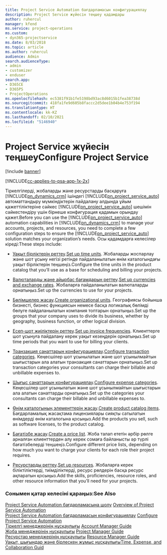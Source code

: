 ```yaml
---
title: Project Service Automation бағдарламасын конфигурациялау
description: Project Service жүйесін теңшеу қадамдары
author: ruhercul
manager: kfend
ms.service: project-operations
ms.custom:
- dyn365-projectservice
ms.date: 8/03/2018
ms.topic: article
ms.author: ruhercul
audience: Admin
search.audienceType:
- admin
- customizer
- enduser
search.app:
- D365CE
- D365PS
- ProjectOperations
ms.openlocfilehash: ec5381f91b1fe5198bd93ac8d6015b1fea38738d
ms.sourcegitcommit: 418fa1fe9d605b8faccc2d5dee1b04b4e753f194
ms.translationtype: HT
ms.contentlocale: kk-KZ
ms.lasthandoff: 02/10/2021
ms.locfileid: "5146940"
---
```

# <a name="configure-project-service"></a><span data-ttu-id="9920e-103">Project Service жүйесін теңшеу</span><span class="sxs-lookup"><span data-stu-id="9920e-103">Configure Project Service</span></span>

[!include [banner](../includes/psa-now-project-operations.md)]

[!INCLUDE[cc-applies-to-psa-app-1x-2x](../includes/cc-applies-to-psa-app-1x-2x.md)]

<span data-ttu-id="9920e-104">Тіркелгілерді, жобаларды және ресурстарды басқаруға [!INCLUDE[pn_dynamics_crm](../includes/pn-dynamics-crm.md)] ішіндегі [!INCLUDE[pn_project_service_auto](../includes/pn-project-service-auto.md)] автоматтандыру мүмкіндіктерін пайдалану алдында ұйым қажеттіліктеріне сәйкес [!INCLUDE[pn_project_service_auto](../includes/pn-project-service-auto.md)] шешімін сәйкестендіру үшін бірнеше конфигурация қадамын орындау қажет.</span><span class="sxs-lookup"><span data-stu-id="9920e-104">Before you can use the [!INCLUDE[pn_project_service_auto](../includes/pn-project-service-auto.md)] automation capabilities in [!INCLUDE[pn_dynamics_crm](../includes/pn-dynamics-crm.md)] to manage your accounts, projects, and resources, you need to complete a few configuration steps to ensure the [!INCLUDE[pn_project_service_auto](../includes/pn-project-service-auto.md)] solution matches your organization’s needs.</span></span> <span data-ttu-id="9920e-105">Осы қадамдарға келесілер кіреді:</span><span class="sxs-lookup"><span data-stu-id="9920e-105">These steps include:</span></span>  
  
-   <span data-ttu-id="9920e-106">[Уақыт бірліктерін реттеу](../psa/set-up-time-units.md).</span><span class="sxs-lookup"><span data-stu-id="9920e-106">[Set up time units](../psa/set-up-time-units.md).</span></span> <span data-ttu-id="9920e-107">Жобаларды жоспарлау және шот ұсыну негізі ретінде пайдаланылатын өнім каталогындағы уақыт бірліктерін теңшеңіз.</span><span class="sxs-lookup"><span data-stu-id="9920e-107">Configure the time units in the product catalog that you’ll use as a base for scheduling and billing your projects.</span></span>  
  
-   <span data-ttu-id="9920e-108">[Валюталарды және айырбас бағамдарын реттеу](../psa/set-up-currencies-exchange-rates.md).</span><span class="sxs-lookup"><span data-stu-id="9920e-108">[Set up currencies and exchange rates](../psa/set-up-currencies-exchange-rates.md).</span></span> <span data-ttu-id="9920e-109">Жобаларға пайдаланылатын валюталарды орнатыңыз.</span><span class="sxs-lookup"><span data-stu-id="9920e-109">Set up the currencies to use for your projects.</span></span>  
  
-   <span data-ttu-id="9920e-110">[Бөлімшелер жасау](../psa/create-organizational-units.md).</span><span class="sxs-lookup"><span data-stu-id="9920e-110">[Create organizational units](../psa/create-organizational-units.md).</span></span> <span data-ttu-id="9920e-111">Географиясы бойынша бизнесті, бизнес функциясын немесе басқа логикалық бөлімді бөлуге пайдаланылатын компания топтарын орнатыңыз.</span><span class="sxs-lookup"><span data-stu-id="9920e-111">Set up the groups that your company uses to divide its business, whether by geography, business function, or other logical division.</span></span>  
  
-   <span data-ttu-id="9920e-112">[Есеп-шот жиіліктерін реттеу](../psa/set-up-invoice-frequencies.md).</span><span class="sxs-lookup"><span data-stu-id="9920e-112">[Set up invoice frequencies](../psa/set-up-invoice-frequencies.md).</span></span> <span data-ttu-id="9920e-113">Клиенттерге шот ұсынуға пайдалану керек уақыт кезеңдерін орнатыңыз.</span><span class="sxs-lookup"><span data-stu-id="9920e-113">Set up time periods that you want to use for billing your clients.</span></span>  
  
-   <span data-ttu-id="9920e-114">[Транзакция санаттарын конфигурациялау](../psa/configure-transaction-categories.md).</span><span class="sxs-lookup"><span data-stu-id="9920e-114">[Configure transaction categories](../psa/configure-transaction-categories.md).</span></span> <span data-ttu-id="9920e-115">Кеңесшілер шот ұсынылатын және шот ұсынылмайтын шығыстарын ала алатын транзакция санаттарын орнатыңыз.</span><span class="sxs-lookup"><span data-stu-id="9920e-115">Set up transaction categories your consultants can charge their billable and unbillable expenses to.</span></span>  
  
-   <span data-ttu-id="9920e-116">[Шығыс санаттарын конфигурациялау](../psa/configure-expense-categories.md).</span><span class="sxs-lookup"><span data-stu-id="9920e-116">[Configure expense categories](../psa/configure-expense-categories.md).</span></span> <span data-ttu-id="9920e-117">Кеңесшілер шот ұсынылатын және шот ұсынылмайтын шығыстарын ала алатын санаттарды орнатыңыз.</span><span class="sxs-lookup"><span data-stu-id="9920e-117">Set up the categories your consultants can charge their billable and unbillable expenses to.</span></span>  
  
-   <span data-ttu-id="9920e-118">[Өнім каталогының элементтерін жасау](../psa/create-product-catalog-items.md).</span><span class="sxs-lookup"><span data-stu-id="9920e-118">[Create product catalog items](../psa/create-product-catalog-items.md).</span></span> <span data-ttu-id="9920e-119">Бағдарламалық жасақтама лицензиялары сияқты сатылатын өнімдерді өнім каталогына қосыңыз.</span><span class="sxs-lookup"><span data-stu-id="9920e-119">Add the products you sell, such as software licenses, to the product catalog.</span></span>  
  
-   <span data-ttu-id="9920e-120">[Бағатізбе жасау](../psa/create-price-list.md).</span><span class="sxs-lookup"><span data-stu-id="9920e-120">[Create a price list](../psa/create-price-list.md).</span></span> <span data-ttu-id="9920e-121">Жоба талап ететін әрбір рөлге арналған клиенттерден алу керек сомаға байланысты әр түрлі бағатізбелерді теңшеңіз.</span><span class="sxs-lookup"><span data-stu-id="9920e-121">Configure different price lists, depending on how much you want to charge your clients for each role their project requires.</span></span>  
  
-   <span data-ttu-id="9920e-122">[Ресурстарды реттеу](../psa/set-up-resources.md).</span><span class="sxs-lookup"><span data-stu-id="9920e-122">[Set up resources](../psa/set-up-resources.md).</span></span> <span data-ttu-id="9920e-123">Жобаларға керек біліктіліктерді, тиімділіктерді, ресурс рөлдерін басқа ресурс ақпаратын қосыңыз.</span><span class="sxs-lookup"><span data-stu-id="9920e-123">Add the skills, proficiencies, resource roles, and other resource information that you’ll need for your projects.</span></span>  
  
### <a name="see-also"></a><span data-ttu-id="9920e-124">Сонымен қатар келесіні қараңыз:</span><span class="sxs-lookup"><span data-stu-id="9920e-124">See Also</span></span>  
 <span data-ttu-id="9920e-125">[Project Service Automation бағдарламасына шолу](../psa/overview.md) </span><span class="sxs-lookup"><span data-stu-id="9920e-125">[Overview of Project Service Automation](../psa/overview.md) </span></span>  
 <span data-ttu-id="9920e-126">[Project Service Automation бағдарламасын конфигурациялау](../psa/configure.md) </span><span class="sxs-lookup"><span data-stu-id="9920e-126">[Configure Project Service Automation](../psa/configure.md) </span></span>  
 <span data-ttu-id="9920e-127">[Тіркелгі менеджерінің нұсқаулығы](../psa/account-manager-guide.md) </span><span class="sxs-lookup"><span data-stu-id="9920e-127">[Account Manager Guide](../psa/account-manager-guide.md) </span></span>  
 <span data-ttu-id="9920e-128">[Жоба менеджерінің нұсқаулығы](../psa/project-manager-guide.md) </span><span class="sxs-lookup"><span data-stu-id="9920e-128">[Project Manager Guide](../psa/project-manager-guide.md) </span></span>  
 <span data-ttu-id="9920e-129">[Ресурстар менеджерінің нұсқаулығы](../psa/resource-manager-guide.md) </span><span class="sxs-lookup"><span data-stu-id="9920e-129">[Resource Manager Guide](../psa/resource-manager-guide.md) </span></span>  
 [<span data-ttu-id="9920e-130">Уақыт, шығындар және бірлескен жұмыс нұсқаулығы</span><span class="sxs-lookup"><span data-stu-id="9920e-130">Time, Expense, and Collaboration Guid</span></span>](../psa/time-expense-collaboration-guide.md)
